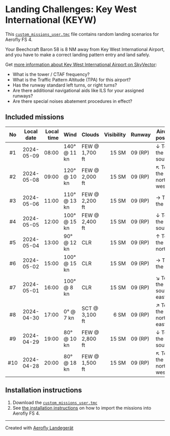 # Landing Challenges: Key West International (KEYW)

This [`custom_missions_user.tmc`](./custom_missions_user.tmc) file contains random landing scenarios for Aerofly FS 4.

Your Beechcraft Baron 58 is 8 NM away from Key West International Airport, and you have to make a correct landing pattern entry and land safely.

Get [more information about Key West International Airport on SkyVector](https://skyvector.com/airport/KEYW):

- What is the tower / CTAF frequency?
- What is the Traffic Pattern Altitude (TPA) for this airport?
- Has the runway standard left turns, or right turns?
- Are there additional navigational aids like ILS for your assigned runways?
- Are there special noises abatement procedures in effect?

## Included missions

| No  | Local date | Local time | Wind         | Clouds         | Visibility | Runway  | Aircraft position    |
| :-: | ---------- | ---------: | ------------ | -------------- | ---------: | ------- | -------------------- |
| #1  | 2024-05-09 |      08:00 | 140° @ 11 kn | FEW @ 1,700 ft |      15 SM | 09 (RP) | ↓ To the south       |
| #2  | 2024-05-08 |      09:00 | 120° @ 10 kn | FEW @ 2,000 ft |      15 SM | 09 (RP) | ↖ To the north-west |
| #3  | 2024-05-06 |      11:00 | 110° @ 13 kn | FEW @ 2,200 ft |      15 SM | 09 (RP) | → To the east        |
| #4  | 2024-05-05 |      12:00 | 100° @ 15 kn | FEW @ 2,400 ft |      15 SM | 09 (RP) | ↓ To the south       |
| #5  | 2024-05-04 |      13:00 | 90° @ 12 kn  | CLR            |      15 SM | 09 (RP) | ↑ To the north       |
| #6  | 2024-05-02 |      15:00 | 100° @ 15 kn | CLR            |      15 SM | 09 (RP) | → To the east        |
| #7  | 2024-05-01 |      16:00 | 100° @ 8 kn  | CLR            |      15 SM | 09 (RP) | ↘ To the south-east |
| #8  | 2024-04-30 |      17:00 | 0° @ 7 kn    | SCT @ 3,100 ft |       6 SM | 09 (RP) | ↗ To the north-east |
| #9  | 2024-04-29 |      19:00 | 80° @ 10 kn  | FEW @ 2,800 ft |      15 SM | 09 (RP) | ↓ To the south       |
| #10 | 2024-04-28 |      20:00 | 80° @ 18 kn  | FEW @ 1,500 ft |      15 SM | 09 (RP) | ↖ To the north-west |

## Installation instructions

1. Download the [`custom_missions_user.tmc`](./custom_missions_user.tmc)
2. See [the installation instructions](https://fboes.github.io/aerofly-missions/docs/generic-installation.html) on how to import the missions into Aerofly FS 4.

---

Created with [Aerofly Landegerät](https://github.com/fboes/aerofly-patterns)
